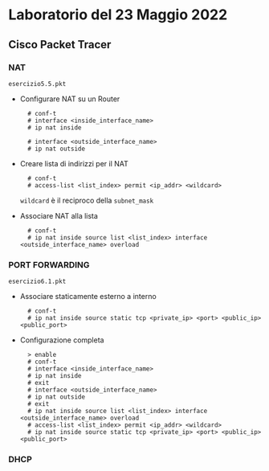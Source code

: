 # Laboratorio del 23 Maggio 2022

## Cisco Packet Tracer

### NAT
`esercizio5.5.pkt`

- Configurare NAT su un Router
        
        # conf-t
        # interface <inside_interface_name>
        # ip nat inside

        # interface <outside_interface_name>
        # ip nat outside

- Creare lista di indirizzi per il NAT

        # conf-t
        # access-list <list_index> permit <ip_addr> <wildcard>
    
    `wildcard` è il reciproco della `subnet_mask`

- Associare NAT alla lista

        # conf-t
        # ip nat inside source list <list_index> interface <outside_interface_name> overload

### PORT FORWARDING
`esercizio6.1.pkt`

- Associare staticamente esterno a interno

        # conf-t
        # ip nat inside source static tcp <private_ip> <port> <public_ip> <public_port>

- Configurazione completa 

        > enable
        # conf-t
        # interface <inside_interface_name>
        # ip nat inside
        # exit
        # interface <outside_interface_name>
        # ip nat outside
        # exit
        # ip nat inside source list <list_index> interface <outside_interface_name> overload
        # access-list <list_index> permit <ip_addr> <wildcard>
        # ip nat inside source static tcp <private_ip> <port> <public_ip> <public_port>

### DHCP